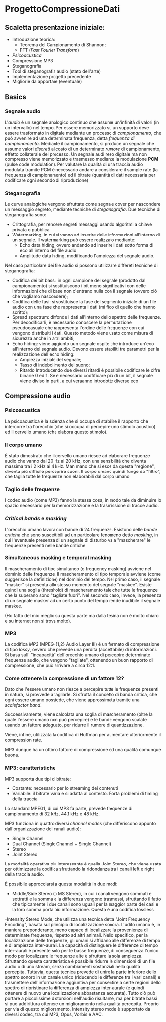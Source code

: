 # ProgettoCompressioneDati

## Scaletta presentazione iniziale:
- Introduzione teorica: 
    - Teorema del Campionamento di Shannon;
    - FFT (*Fast Fourier Transform*)
- *Psicoacustica*
- Compressione MP3
- Steganografia
- Tool di steganografia audio (stato dell'arte)
- Implementazione progetto precedente
- Migliorie da apportare (eventuale)

## Basics

### Segnale audio
L'*audio* è un segnale analogico continuo che assume un'infinità di valori (in un intervallo) nel tempo. Per essere memorizzato su un supporto deve essere trasformato in digitale mediante un processo di *campionamento*, che può avvenire ad una determinata frequenza, detta *frequenza di campionamento*. Mediante il campionamento, si produce un segnale che assume valori *discreti* al costo di un determinato *rumore* di campionamento, effetto collaterale del processo. Un segnale audi reso digitale ma non compresso viene memorizzato e trasmesso mediante la modulazione **PCM** (pulse code modulation). Per valutare la qualità di una traccia audio modulata tramite PCM è necessario andare a considerare il sample rate (la frequenza di campionamento) ed il bitrate (quantità di dati necessaria per codificare ogni secondo di riproduzione)

### Steganografia
Le curve analogiche vengono sfruttate come segnale cover per nascondere un messaggio segreto, mediante tecniche di *steganografia*. Due tecniche di steganografia sono:
- Crittografia, per rendere segreti messaggi usando algoritmi a chiave privata o pubblica
- Watermarking, in cui si vanno ad inserire delle informazioni all'interno di un segnale. Il watermarking può essere realizzato mediante:
    - Echo data hiding, ovvero andando ad inserire i dati sotto forma di eco all'interno del file audio
    - Amplitude data hiding, modificando l'ampiezza del segnale audio.

Nel caso particolare dei file audio si possono utilizzare differeti tecniche di steganografia:

- Codifica dei bit bassi: in ogni campione del segnale (prodotto dal campionamento) si sostituiscono i bit meno significativi con delle informazioni che di base non c'entrano nulla con il segnale (ovvero ciò che vogliamo nascondere);
- Codifica delle fasi: si sostituisce la fase del segmento iniziale di un file audio con una fase che rappresenta i dati (mi fido di quello che hanno scritto);
- Spread spectrum: diffonde i dati all'interno dello spettro delle frequenze. Per decodificarli, è necessario conoscere la permutazione pseudocasuale che rappresenta l'ordine delle frequenze con cui vengono distribuiti i dati. Questo metodo viene usato come misura di sicurezza anche in altri ambiti;
- Echo hiding: viene aggiunto uun segnale ospite che introduce un'eco all'interno del segnale audio. Devono essere stabiliti tre parametri per la realizzazione dell'echo hiding:
    - Ampiezza iniziale del segnale;
    - Tasso di indebolimento del suono;
    - Ritardo
Introducendo due diversi ritardi è possibile codificare le cifre binarie 0 ed 1. Se è necessario codfificare più di un bit, il segnale viene diviso in parti, a cui veraanno introdotte diverse eco


## Compressione audio

### Psicoacustica

La psicoacustica è la scienza che si occupa di stabilire il rapporto che intercorre tra l'orecchio (che si occupa di percepire uno stimolo acustico) ed il cervello umano (che elabora questo stimolo). 

### Il corpo umano
È stato dimostrato che il cervello umano riesce ad elaborare frequenze audio che vanno dai 20 Hz ai 20 kHz, con una sensibilità che diventa massima tra i 2 kHz ai 4 kHz. Man mano che si esce da questa "regione", diventa più difficile perceprire suoni. Il corpo umano quindi funge da "filtro", che taglia tutte le frequenze non elaborabili dal corpo umano

### Taglio delle frequenze
I codec audio (come MP3) fanno la stessa cosa, in modo tale da diminuire lo spazio necessario per la memorizzazione e la trasmissione di tracce audio.

### *Critical bands* e *masking*
L'orecchio umano lavora con bande di 24 frequenze. Esistono delle *bande critiche* che sono suscettibili ad un particolare fenomeno detto *masking*, in cui l'eventuale presenza di un segnale di disturbo va a "mascherare" le frequenze presenti nelle bande critiche

### Simultaneous masking e temporal masking
Il mascheramento di tipo simultaneo (o frequency masking) avviene nel dominio delle frequenze. Il mascheramento di tipo temporale avviene (come suggerisce la definizione) nel dominio del tempo. Nel primo caso, il segnale "masker" si presenta allo stesso momento del segnale "maskee". Esiste quindi una soglia (threshold) di mascheramento tale che tutte le frequenze che la superano sono "tagliate fuori". Nel secondo caso, invece, la presenza di un segnale masker ad un certo punto del tempo rende inudibile il segnale maskee.

(Ho fatto del mio meglio su questa parte ma dalla tesina non è molto chiaro e su internet non si trova molto).

### MP3
La codifica *MP3* (MPEG-{1,2} Audio Layer III) è un formato di compressione di tipo *lossy*, ovvero che prevede una perdita (accettabile) di informazioni. Si basa sull' "incapacità" dell'orecchio umano di percepire determinate frequenze audio, che vengono "tagliate", ottenendo un buon rapporto di compressione, che può arrivare a circa 12:1.

### Come ottenere la compressione di un fattore 12?

Dato che l'essere umano non riesce a percepire tutte le frequenze presenti in natura, si provvede a tagliarle. Si sfrutta il concetto di banda critica, che ogni essere umano possiede, che viene approssimata tramite una *scalefactor band*. 

Successivamente, viene calcolata una soglia di mascheramento (oltre la quale l'essere umano non può percepire) e le bande vengono scalate usando un fattore adeguato, per ridurre il rumore di quantizzazione. 

Viene, infine, utilizzata la codifica di Huffman per aumentare ulteriormente il compression rate.

MP3 dunque ha un ottimo fattore di compressione ed una qualità comunque buona.

### MP3: caratteristiche

MP3 supporta due tipi di bitrate:
- Costante: necessario per lo streaming dei contenuti
- Variabile: il bitrate varia e si adatta al contesto. Porta problemi di timing della traccia

Lo standard MPEG1, di cui MP3 fa parte, prevede frequenze di campionamento di 32 kHz, 44.1 kHz e 48 kHz.

MP3 funziona in quattro diversi *channel modes* (che differiscono appunto dall'organizzazione dei canali audio):
- Single Channel
- Dual Channel (Single Channel + Single Channel)
- Stereo
- Joint Stereo

La modalità operativa più interessante è quella Joint Stereo, che viene usata per ottimizzare la codifica sfruttando la ridondanza tra i canali left e right della traccia audio.

È possibile approcciarsi a questa modalità in due modi:
- Middle/Side Stereo (o MS Stereo), in cui i canali vengono sommati e sottratti e la somma e la differenza vengono trasmessi, sfruttando il fatto che tipicamente i due canali sono uguali per la maggior parte dei casi e la loro somma porta più informazione. Questa è una codifica lossless

-Intensity Stereo Mode, che utilizza una tecnica detta "Joint Frequency Encoding", basata sul principio di localizzazione sonora. L'udito umano è, in maniera preponderante, meno capace di localizzare la provenienza di determinate frequenze, rispetto ad altri animali. Nello specifico, per la localizzazione delle frequenze, gli umani si affidano alle differenze di tempo e di ampiezza inter-aurali. La capacità di distinguere le differenze di tempo inter-aurali è presente solo per le basse frequenze, di conseguenza l'unico modo per localizzare le frequenze alte è sfruttare la sola ampiezza. Sfruttando questa caratteristica è possibile ridurre le dimensioni di un file audio o di uno stream, senza cambiamenti sostanziali nella qualità percepita. Tuttavia, questa tecnica prevede di unire la parte inferiore dello spettro sonoro in un canale unico (riducendo le differenze tra i vari canali) e trasmettere dell'informazione aggiuntiva per consentire a certe regioni dello spettro di ripristinare la differenza di ampiezza inter-aurale (e quindi ottenere di nuovo una localizzazione abbastanza accurata). Tutto ciò può portare a piccolissime distorsioni nell'audio risultante, ma per bitrate bassi si può addirittura ottenere un miglioramento nella qualità percepita. Proprio per via di questo miglioramento, Intensity stereo mode è supportato da diversi codec, tra cui MP3, Opus, Vorbis e AAC.

